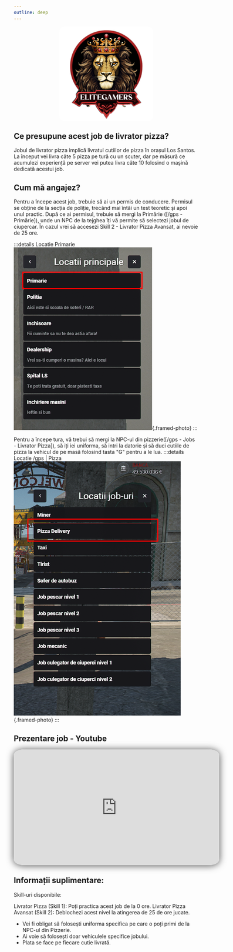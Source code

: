 ```yaml
---
outline: deep
---
```

<img src="../public/elitegamers.png" alt="pozaRegulament" width="256" height="256" style="display: block; margin: 0px auto; border-radius: 1%; border-radius: 5%;">


## Ce presupune acest job de livrator pizza?
Jobul de livrator pizza implică livratul cutiilor de pizza în orașul Los Santos. La început vei livra câte 5 pizza pe tură cu un scuter, dar pe măsură ce acumulezi experiență pe server vei putea livra câte 10 folosind o mașină dedicată acestui job.

## Cum mă angajez?
Pentru a începe acest job, trebuie să ai un permis de conducere. Permisul se obține de la secția de poliție, trecând mai întâi un test teoretic și apoi unul practic. După ce ai permisul, trebuie să mergi la Primărie ([/gps - Primărie]), unde un NPC de la tejghea îți vă permite să selectezi jobul de ciupercar. În cazul vrei să accesezi Skill 2 - Livrator Pizza Avansat, ai nevoie de 25 ore.

:::details Locatie Primarie
![](../public/joburi/gps.png){.framed-photo}
:::

Pentru a începe tura, vă trebui să mergi la NPC-ul din pizzerie([/gps - Jobs - Livrator Pizza]), să iți iei uniforma, să intri la datorie și să duci cutiile de pizza la vehicul de pe masă folosind tasta "G" pentru a le lua.
:::details Locatie /gps | Pizza
![](../public/joburi/pizzadelivery.png){.framed-photo}
:::

## Prezentare job - Youtube

<iframe 
  width="560" 
  height="315" 
  src="https://www.youtube.com/embed/l9hLwMOz438"
  title="YouTube video player" 
  frameborder="0" 
  allow="accelerometer; autoplay; clipboard-write; encrypted-media; gyroscope; picture-in-picture" 
  allowfullscreen
  style="display: block; margin: 0px auto; border-radius: 5%; box-shadow: 0 1px 20px rgba(0, 0, 0, 0.7);">
</iframe>

## Informații suplimentare:
Skill-uri disponibile:

Livrator Pizza (Skill 1): Poți practica acest job de la 0 ore.
Livrator Pizza Avansat (Skill 2): Deblochezi acest nivel la atingerea de 25 de ore jucate.

- Vei fi obligat să folosești uniforma specifica pe care o poți primi de la NPC-ul din Pizzerie.
- Ai voie să folosești doar vehiculele specifice jobului.
- Plata se face pe fiecare cutie livrată.

